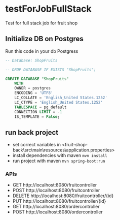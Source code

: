 # testForJobFullStack
Test for full stack job for fruit shop

## Initialize DB on Postgres 

Run this code in your db Postgress

```sql
-- Database: ShopFruits

-- DROP DATABASE IF EXISTS "ShopFruits";

CREATE DATABASE "ShopFruits"
    WITH
    OWNER = postgres
    ENCODING = 'UTF8'
    LC_COLLATE = 'English_United States.1252'
    LC_CTYPE = 'English_United States.1252'
    TABLESPACE = pg_default
    CONNECTION LIMIT = -1
    IS_TEMPLATE = False; 
```

## run back project

* set correct variables in <fruit-shop-back\src\main\resources\application.properties>
* install dependencies with maven `mvn install`
* run project with maven `mvn spring-boot:run`

### APIs

* GET http://localhost:8080/fruitcontroller
* POST http://localhost:8080/fruitcontroller
* DELETE http://localhost:8080/fruitcontroller/{id}
* PUT http://localhost:8080/fruitcontroller/{id}
* GET http://localhost:8080/ordercontroller
* POST http://localhost:8080/ordercontroller